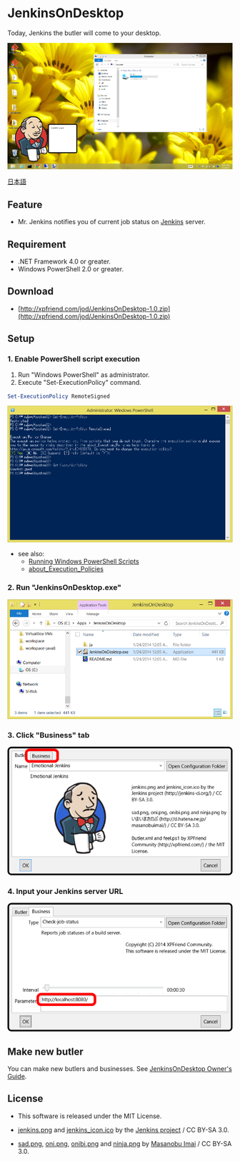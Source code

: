 JenkinsOnDesktop
================

Today, Jenkins the butler will come to your desktop.

![Screenshot](./Document/images/Screenshot-01.png)

[日本語](./README.ja.md)

Feature
-------
*   Mr. Jenkins notifies you of current job status on [Jenkins](http://jenkins-ci.org/) server.


Requirement
-----------
*   .NET Framework 4.0 or greater.
*   Windows PowerShell 2.0 or greater.


Download
--------
*   [http://xpfriend.com/jod/JenkinsOnDesktop-1.0.zip](http://xpfriend.com/jod/JenkinsOnDesktop-1.0.zip)


Setup
-----
### 1. Enable PowerShell script execution

1.  Run "Windows PowerShell" as administrator.
2.  Execute "Set-ExecutionPolicy" command.

```PowerShell
Set-ExecutionPolicy RemoteSigned
```

![Set-ExecutionPolicy](./Document/images/Set-ExecutionPolicy-01.png)

*   see also:
    *   [Running Windows PowerShell Scripts](http://technet.microsoft.com/en-us/library/ee176949.aspx)
    *   [about_Execution_Policies](http://technet.microsoft.com/en-us/library/hh847748.aspx)


### 2. Run "JenkinsOnDesktop.exe"

![Run "JenkinsOnDesktop.exe"](./Document/images/Run-Exe-01.png)


### 3. Click "Business" tab

![Click "Business" tab](./Document/images/Configuration-01.png)


### 4. Input your Jenkins server URL

![Input your Jenkins server URL](./Document/images/Configuration-02.png)


Make new butler
---------------
You can make new butlers and businesses.
See [JenkinsOnDesktop Owner's Guide](./Document/OwnersGuide.md).


License
-------
*   This software is released under the MIT License.

*   [jenkins.png](./JenkinsOnDesktop/Resources/Images/jenkins.png)
    and [jenkins_icon.ico](./JenkinsOnDesktop/Resources/Images/jenkins_icon.ico)
    by the [Jenkins project](http://jenkins-ci.org/) / CC BY-SA 3.0.

*   [sad.png](./JenkinsOnDesktop/Resources/Images/sad.png), 
    [oni.png](./JenkinsOnDesktop/Resources/Images/oni.png), 
    [onibi.png](./JenkinsOnDesktop/Resources/Images/onibi.png) 
    and [ninja.png](./JenkinsOnDesktop/Resources/Images/ninja.png)
    by [Masanobu Imai](http://d.hatena.ne.jp/masanobuimai/) / CC BY-SA 3.0.
